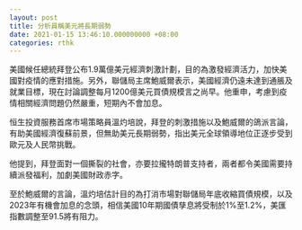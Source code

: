 ```yaml
---
layout: post
title: 分析員稱美元將長期弱勢
date: 2021-01-15 13:46:10.000000000 +08:00
categories: rthk
---
```


美國候任總統拜登公布1.9萬億美元經濟刺激計劃，目的為激發經濟活力，加快美國對疫情的應對措施。另外，聯儲局主席鮑威爾表示，美國經濟仍遠未達到通脹及就業目標，現在討論調整每月1200億美元買債規模言之尚早。他重申，考慮到疫情相關經濟問題仍然嚴重，短期內不會加息。

恒生投資服務首席市場策略員溫灼培說，拜登的刺激措施以及鮑威爾的鴿派言論，有助美國經濟復蘇前景，但無助美元長期弱勢，指出美元全球領導地位正逐步受到歐元及人民幣挑戰。

他提到，拜登面對一個撕裂的社會，亦要拉攏特朗普支持者，兩者都令美國需要持續派發福利，加劇美國財政赤字。

至於鮑威爾的言論，溫灼培估計目的為打消市場對聯儲局年底收縮買債規模，以及2023年有機會加息的念頭，相信美國10年期國債孳息將受制於1%至1.2%，美匯指數調整至91.5將有阻力。
